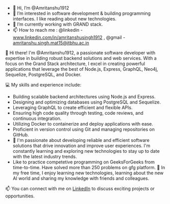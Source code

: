 - 👋 Hi, I’m @Amritanshu1912
- 👀 I’m interested in software development & building programming interfaces. I like reading about new technologies. 
- 🌱 I’m currently working with GRAND stack.
- 📫 How to reach me : @linkedin - www.linkedin.com/in/amritanshusingh1912 , @gmail - amritanshu.singh.mat15@itbhu.ac.in


👋 Hi there! I'm @Amritanshu1912, a passionate software developer with expertise in building robust backend solutions and web services. With a focus on the Grand Stack architecture, I excel in creating powerful applications that leverage the best of Node.js, Express, GraphQL, Neo4j, Sequelize, PostgreSQL, and Docker.

💻 My skills and experience include:

- Building scalable backend architectures using Node.js and Express.
- Designing and optimizing databases using PostgreSQL and Sequelize.
- Leveraging GraphQL to create efficient and flexible APIs.
- Ensuring high code quality through testing, code reviews, and continuous integration.
- Utilizing Docker to containerize and deploy applications with ease.
- Proficient in version control using Git and managing repositories on GitHub.
- 🚀 I'm passionate about developing reliable and efficient software solutions that drive innovation and improve user experiences. I'm constantly learning and exploring new technologies to stay up to date with the latest industry trends.
- Like to practice competetive programming on GeeksForGeeks from time-to-time. Have solved more than 250 problems on gfg platform.
🌱 In my free time, I enjoy learning new technologies, learning about the new AI world and sharing my knowledge with friends and colleagues.

📫 You can connect with me on [LinkedIn](https://www.linkedin.com/in/amritanshusingh1912/) to discuss exciting projects or opportunities.
